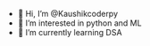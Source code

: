 - 👋 Hi, I’m @Kaushikcoderpy
- 👀 I’m interested in python and ML
- 🌱 I’m currently learning DSA

<!---
Kaushikcoderpy/Kaushikcoderpy is a ✨ special ✨ repository because its `README.md` (this file) appears on your GitHub profile.
You can click the Preview link to take a look at your changes.
--->
